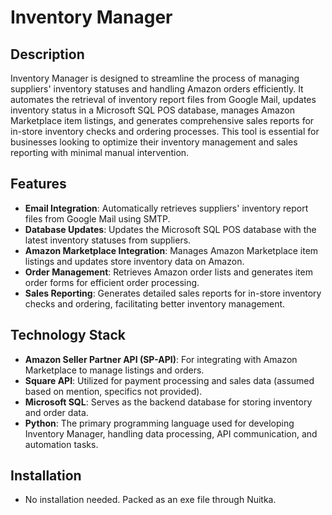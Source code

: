 # Inventory Manager

## Description
Inventory Manager is designed to streamline the process of managing suppliers' inventory statuses and handling Amazon orders efficiently. It automates the retrieval of inventory report files from Google Mail, updates inventory status in a Microsoft SQL POS database, manages Amazon Marketplace item listings, and generates comprehensive sales reports for in-store inventory checks and ordering processes. This tool is essential for businesses looking to optimize their inventory management and sales reporting with minimal manual intervention.

## Features
- **Email Integration**: Automatically retrieves suppliers' inventory report files from Google Mail using SMTP.
- **Database Updates**: Updates the Microsoft SQL POS database with the latest inventory statuses from suppliers.
- **Amazon Marketplace Integration**: Manages Amazon Marketplace item listings and updates store inventory data on Amazon.
- **Order Management**: Retrieves Amazon order lists and generates item order forms for efficient order processing.
- **Sales Reporting**: Generates detailed sales reports for in-store inventory checks and ordering, facilitating better inventory management.

## Technology Stack
- **Amazon Seller Partner API (SP-API)**: For integrating with Amazon Marketplace to manage listings and orders.
- **Square API**: Utilized for payment processing and sales data (assumed based on mention, specifics not provided).
- **Microsoft SQL**: Serves as the backend database for storing inventory and order data.
- **Python**: The primary programming language used for developing Inventory Manager, handling data processing, API communication, and automation tasks.

## Installation
- No installation needed. Packed as an exe file through Nuitka.
